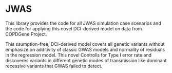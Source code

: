 # JWAS
This library provides the code for all JWAS simulation case scenarios and the code for applying this novel DCI-derived model on data from COPDGene Project.

This ssumption-free, DCI-derived model covers all genetic variants without emphasize on additivity of classic GWAS models and normality of residuals in the regression model. This novel Controlls for Type I error rate and discoveres variants in different genetic modes of transmission like dominant recessive variants that GWAS failed to detect.
